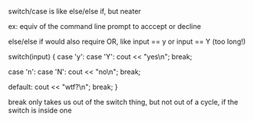 switch/case is like else/else if, but neater

ex: equiv of the command line prompt to acccept or decline

else/else if would also require OR, like input == y or input == Y (too long!)

switch(input)
{
  case 'y':
  case 'Y':
    cout << "yes\n";
    break;
  
  case 'n':
  case 'N':
    cout << "no\n";
    break; 
    
  default:
    cout << "wtf?\n";
    break; 
}


break only takes us out of the switch thing, but not out of a cycle, if the switch is inside one
